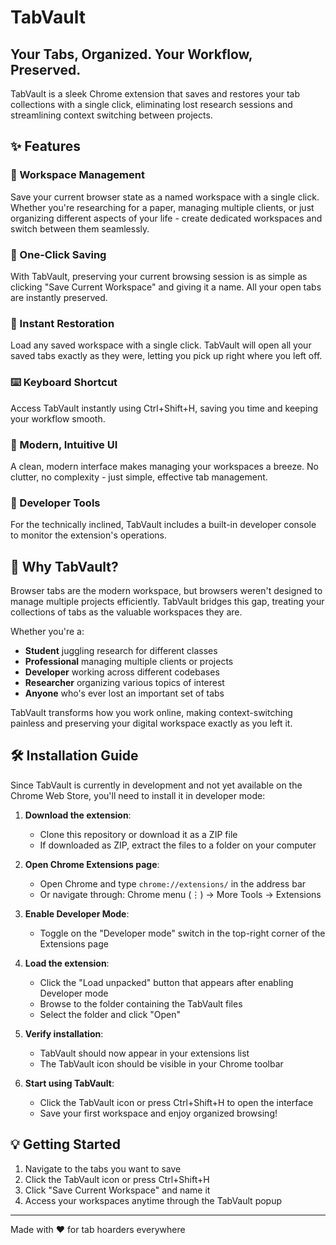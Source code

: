 # TabVault

## Your Tabs, Organized. Your Workflow, Preserved.

TabVault is a sleek Chrome extension that saves and restores your tab collections with a single click, eliminating lost research sessions and streamlining context switching between projects.

## ✨ Features

### 🔄 Workspace Management
Save your current browser state as a named workspace with a single click. Whether you're researching for a paper, managing multiple clients, or just organizing different aspects of your life - create dedicated workspaces and switch between them seamlessly.

### 💾 One-Click Saving
With TabVault, preserving your current browsing session is as simple as clicking "Save Current Workspace" and giving it a name. All your open tabs are instantly preserved.

### 🚀 Instant Restoration
Load any saved workspace with a single click. TabVault will open all your saved tabs exactly as they were, letting you pick up right where you left off.

### ⌨️ Keyboard Shortcut
Access TabVault instantly using Ctrl+Shift+H, saving you time and keeping your workflow smooth.

### 🎨 Modern, Intuitive UI
A clean, modern interface makes managing your workspaces a breeze. No clutter, no complexity - just simple, effective tab management.

### 🔧 Developer Tools
For the technically inclined, TabVault includes a built-in developer console to monitor the extension's operations.

## 🤔 Why TabVault?

Browser tabs are the modern workspace, but browsers weren't designed to manage multiple projects efficiently. TabVault bridges this gap, treating your collections of tabs as the valuable workspaces they are.

Whether you're a:
- **Student** juggling research for different classes
- **Professional** managing multiple clients or projects
- **Developer** working across different codebases
- **Researcher** organizing various topics of interest
- **Anyone** who's ever lost an important set of tabs

TabVault transforms how you work online, making context-switching painless and preserving your digital workspace exactly as you left it.

## 🛠️ Installation Guide

Since TabVault is currently in development and not yet available on the Chrome Web Store, you'll need to install it in developer mode:

1. **Download the extension**:
   - Clone this repository or download it as a ZIP file
   - If downloaded as ZIP, extract the files to a folder on your computer

2. **Open Chrome Extensions page**:
   - Open Chrome and type `chrome://extensions/` in the address bar
   - Or navigate through: Chrome menu (⋮) → More Tools → Extensions

3. **Enable Developer Mode**:
   - Toggle on the "Developer mode" switch in the top-right corner of the Extensions page

4. **Load the extension**:
   - Click the "Load unpacked" button that appears after enabling Developer mode
   - Browse to the folder containing the TabVault files
   - Select the folder and click "Open"

5. **Verify installation**:
   - TabVault should now appear in your extensions list
   - The TabVault icon should be visible in your Chrome toolbar

6. **Start using TabVault**:
   - Click the TabVault icon or press Ctrl+Shift+H to open the interface
   - Save your first workspace and enjoy organized browsing!

## 💡 Getting Started

1. Navigate to the tabs you want to save
2. Click the TabVault icon or press Ctrl+Shift+H
3. Click "Save Current Workspace" and name it
4. Access your workspaces anytime through the TabVault popup

---

Made with ❤️ for tab hoarders everywhere
